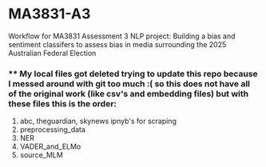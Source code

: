 # MA3831-A3
Workflow for MA3831 Assessment 3 NLP project: Building a bias and sentiment classifers to assess bias in media surrounding the 2025 Australian Federal Election
### ** My local files got deleted trying to update this repo because I messed around with git too much :( so this does not have all of the original work (like csv's and embedding files) but with these files this is the order:
1. abc, theguardian, skynews ipnyb's for scraping
2. preprocessing_data
3. NER
4. VADER_and_ELMo
5. source_MLM
